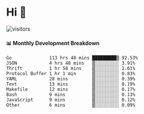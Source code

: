 # Hi 👋
 
![visitors](https://visitor-badge.glitch.me/badge?page_id=sorcererxw.sorcererx)

#### 📊 Monthly Development Breakdown

<!--START_SECTION:waka-->
```text
Go              113 hrs 48 mins █████████▒ 92.53%
JSON            4 hrs 48 mins   ▒░░░░░░░░░ 3.91%
Thrift          1 hr 58 mins    ▒░░░░░░░░░ 1.61%
Protocol Buffer 1 hr 1 min      ▒░░░░░░░░░ 0.83%
YAML            28 mins         ▒░░░░░░░░░ 0.39%
Text            13 mins         ▒░░░░░░░░░ 0.19%
Makefile        12 mins         ▒░░░░░░░░░ 0.17%
Bash            9 mins          ▒░░░░░░░░░ 0.13%
JavaScript      9 mins          ▒░░░░░░░░░ 0.12%
Other           6 mins          ▒░░░░░░░░░ 0.09%
```
<!--END_SECTION:waka-->
